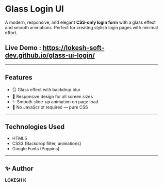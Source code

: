 # Glass Login UI

A modern, responsive, and elegant **CSS-only login form** with a glass effect and smooth animations. Perfect for creating stylish login pages with minimal effort.

## Live Demo : https://lokesh-soft-dev.github.io/glass-ui-login/

---
## Features

- 🪞 Glass effect with backdrop blur
- 🎨 Responsive design for all screen sizes
- ✨ Smooth slide-up animation on page load
- 🚫 No JavaScript required — pure CSS

---

## Technologies Used
- HTML5
- CSS3 (Backdrop filter, animations)
- Google Fonts (Poppins)
---

## ✨ Author

**LOKESH K**
